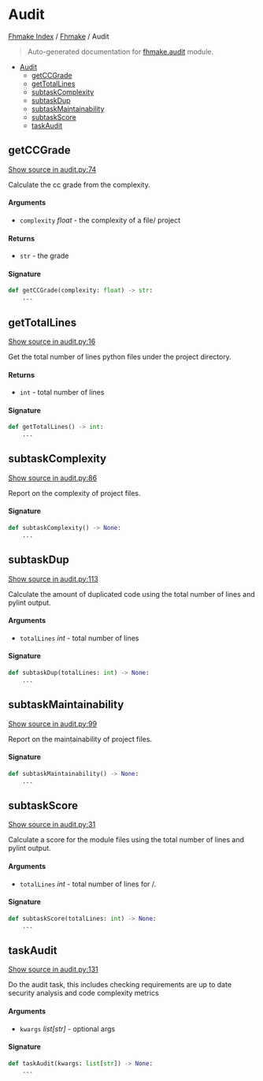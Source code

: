 # Audit

[Fhmake Index](../README.md#fhmake-index) /
[Fhmake](./index.md#fhmake) /
Audit

> Auto-generated documentation for [fhmake.audit](../../../fhmake/audit.py) module.

- [Audit](#audit)
  - [getCCGrade](#getccgrade)
  - [getTotalLines](#gettotallines)
  - [subtaskComplexity](#subtaskcomplexity)
  - [subtaskDup](#subtaskdup)
  - [subtaskMaintainability](#subtaskmaintainability)
  - [subtaskScore](#subtaskscore)
  - [taskAudit](#taskaudit)

## getCCGrade

[Show source in audit.py:74](../../../fhmake/audit.py#L74)

Calculate the cc grade from the complexity.

#### Arguments

- `complexity` *float* - the complexity of a file/ project

#### Returns

- `str` - the grade

#### Signature

```python
def getCCGrade(complexity: float) -> str:
    ...
```



## getTotalLines

[Show source in audit.py:16](../../../fhmake/audit.py#L16)

Get the total number of lines python files under the project directory.

#### Returns

- `int` - total number of lines

#### Signature

```python
def getTotalLines() -> int:
    ...
```



## subtaskComplexity

[Show source in audit.py:86](../../../fhmake/audit.py#L86)

Report on the complexity of project files.

#### Signature

```python
def subtaskComplexity() -> None:
    ...
```



## subtaskDup

[Show source in audit.py:113](../../../fhmake/audit.py#L113)

Calculate the amount of duplicated code using the total number
of lines and pylint output.

#### Arguments

- `totalLines` *int* - total number of lines

#### Signature

```python
def subtaskDup(totalLines: int) -> None:
    ...
```



## subtaskMaintainability

[Show source in audit.py:99](../../../fhmake/audit.py#L99)

Report on the maintainability of project files.

#### Signature

```python
def subtaskMaintainability() -> None:
    ...
```



## subtaskScore

[Show source in audit.py:31](../../../fhmake/audit.py#L31)

Calculate a score for the module files using the total
number of lines and pylint output.

#### Arguments

- `totalLines` *int* - total number of lines for /.

#### Signature

```python
def subtaskScore(totalLines: int) -> None:
    ...
```



## taskAudit

[Show source in audit.py:131](../../../fhmake/audit.py#L131)

Do the audit task, this includes checking requirements are up to date
security analysis and code complexity metrics

#### Arguments

- `kwargs` *list[str]* - optional args

#### Signature

```python
def taskAudit(kwargs: list[str]) -> None:
    ...
```